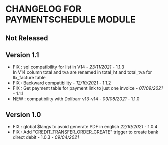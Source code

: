 # CHANGELOG FOR PAYMENTSCHEDULE MODULE

## Not Released



## Version 1.1

- FIX : sql compatibility for list in V14  - *23/11/2021* - 1.1.3  
  In V14 column total and tva are renamed in total_ht and total_tva for llx_facture table
- FIX : Backward compatibility  - *12/10/2021* - 1.1.2
- FIX : Get payment table for payment link to just one invoice - *07/09/2021* - 1.1.1
- NEW : compatibility with Dolibarr v13-v14 - *03/08/2021* - 1.1.0

## Version 1.0

- FIX : global $langs to avoid generate PDF in english *22/10/2021* - 1.0.4
- FIX : Add "CREDIT_TRANSFER_ORDER_CREATE" trigger to create bank direct debit - 1.0.3 - *09/04/2021* 
